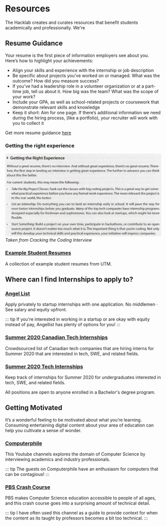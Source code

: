 # Resources

The Hacklab creates and curates resources that benefit students academically and professionally. We're 

## Resume Guidance

Your resume is the first piece of information employers see about you. Here’s how to highlight your achievements:

- Align your skills and experience with the internship or job description
- Be specific about projects you’ve worked on or managed. What was the outcome? How did you measure success?
- If you've had a leadership role in a volunteer organization or at a part-time job, tell us about it. How big was the team? What was the scope of your work?
- Include your GPA, as well as school-related projects or coursework that demonstrate relevant skills and knowledge
- Keep it short: Aim for one page. If there’s additional information we need during the hiring process, (like a portfolio), your recruiter will work with you to collect it

Get more resume guidance [here](/resume-help)


### Getting the right experience

![Getting the right experience](./getting-right-exp.png)
_Taken from Cracking the Coding Interview_

### [Example Student Resumes](https://drive.google.com/open?id=1fic3p7Hn3QnboPnYahSRJOtIhBHUkjQI)

A collection of example student resumes from UTM.


## Where can I find Internships to apply to?

### [Angel List](https://angel.co/jobs)

Apply privately to startup internships with one application. No middlemen · See salary and equity upfront. 

::: tip
If you're interested in working in a startup or are okay with equity instead of pay, Angellist has plenty of options for you!
::: 

### [Summer 2020 Canadian Tech Internships](https://github.com/ChrisDryden/Canadian-Tech-Internships-Summer-2020)

Crowdsourced list of Canadian tech companies that are hiring interns for Summer 2020 that are interested in tech, SWE, and related fields.

### [Summer 2020 Tech Internships](https://github.com/elaine-zheng/summer2020internships)

Keep track of internships for Summer 2020 for undergraduates interested in tech, SWE, and related fields.

All positions are open to anyone enrolled in a Bachelor's degree program.



## Getting Motivated

It’s a wonderful feeling to be motivated about what you’re learning. Consuming entertaining digital content about your area of education can help you cultivate a sense of wonder. 

### [Computerphile](https://www.youtube.com/user/Computerphile)

This Youtube channels explores the domain of Computer Science by interviewing academics and industry professionals. 

::: tip
The guests on Computerphile have an enthusiasm for computers that can be contagious!
::: 

### [PBS Crash Course](https://www.youtube.com/watch?v=tpIctyqH29Q&list=PL8dPuuaLjXtNlUrzyH5r6jN9ulIgZBpdo)

PBS makes Computer Science education accessible to people of all ages, and this crash course goes into a surprising amount of technical detail. 

::: tip
I have often used this channel as a guide to provide context for when the content as its taught by professors becomes a bit too technical.
:::  
